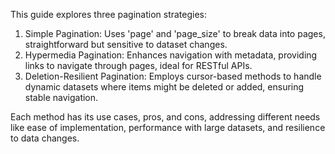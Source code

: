 This guide explores three pagination strategies:

1. Simple Pagination: Uses 'page' and 'page_size' to break data into pages, straightforward but sensitive to dataset changes.
2. Hypermedia Pagination: Enhances navigation with metadata, providing links to navigate through pages, ideal for RESTful APIs.
3. Deletion-Resilient Pagination: Employs cursor-based methods to handle dynamic datasets where items might be deleted or added, ensuring stable navigation.

Each method has its use cases, pros, and cons, addressing different needs like ease of implementation, performance with large datasets, and resilience to data changes.
